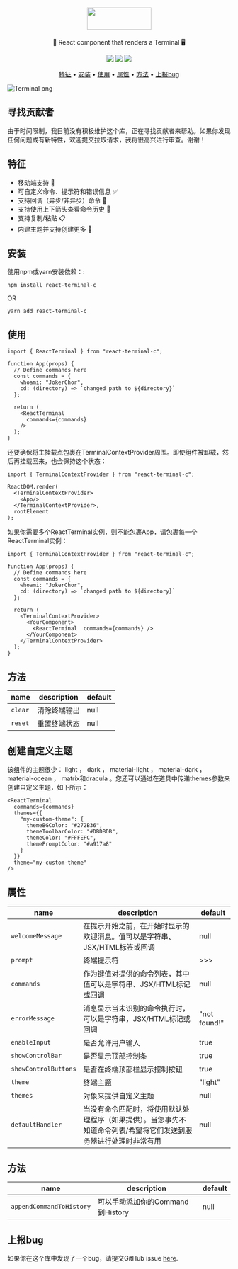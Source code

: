 <h1 align="center">
  <img src="https://react-terminal-c.sirv.com/static/terminal-logo-text.png" data-canonical-src="https://react-terminal-c.sirv.com/static/terminal-logo-text.png" width="145" height="50" />
</h1>

<p align="center">🚀 React component that renders a Terminal 🖥</p>

<p align="center">
  <a href="https://codecov.io/gh/777aca/react-terminal-c"><img src="https://codecov.io/gh/777aca/react-terminal-c/branch/main/graph/badge.svg?token=xt1kdpvlam" data-canonical-src="https://codecov.io/gh/777aca/react-terminal-c/branch/main/graph/badge.svg?token=xt1kdpvlam"/></a>
  <a href="https://www.npmjs.com/package/react-terminal-c"><img src="https://img.shields.io/npm/v/react-terminal-c/latest" data-canonical-src="https://img.shields.io/npm/v/react-terminal-c/latest"/></a>
  <img src="https://img.shields.io/npm/l/react-terminal-c" data-canonical-src="https://img.shields.io/npm/l/react-terminal-c"/>
</p>

<p align="center">
  <a href="#特征">特征</a> •
  <a href="#安装">安装</a> •
  <a href="#使用">使用</a> •
  <a href="#属性">属性</a> •
  <a href="#方法">方法</a> •
  <a href="#上报bug">上报bug</a>
</p>

![Terminal png](https://react-terminal-c.sirv.com/static/terminal-dracula.png)

## 寻找贡献者
由于时间限制，我目前没有积极维护这个库，正在寻找贡献者来帮助。如果你发现任何问题或有新特性，欢迎提交拉取请求，我将很高兴进行审查。谢谢！

## 特征
- 移动端支持 📱
- 可自定义命令、提示符和错误信息 ✅
- 支持回调（异步/非异步）命令 🔄
- 支持使用上下箭头查看命令历史 🔼
- 支持复制/粘贴 📋
- 内建主题并支持创建更多 🚀

## 安装
使用npm或yarn安装依赖：:
```
npm install react-terminal-c
```
OR
```
yarn add react-terminal-c
```

## 使用
```
import { ReactTerminal } from "react-terminal-c";

function App(props) {
  // Define commands here
  const commands = {
    whoami: "JokerChor",
    cd: (directory) => `changed path to ${directory}`
  };

  return (
    <ReactTerminal
      commands={commands}
    />
  );
}
```

还要确保将主挂载点包裹在TerminalContextProvider周围。即使组件被卸载，然后再挂载回来，也会保持这个状态：
```
import { TerminalContextProvider } from "react-terminal-c";

ReactDOM.render(
  <TerminalContextProvider>
    <App/>
  </TerminalContextProvider>,
  rootElement
);
```

如果你需要多个ReactTerminal实例，则不能包裹App，请包裹每一个ReactTerminal实例：
```
import { TerminalContextProvider } from "react-terminal-c";

function App(props) {
  // Define commands here
  const commands = {
    whoami: "JokerChor",
    cd: (directory) => `changed path to ${directory}`
  };

  return (
    <TerminalContextProvider>
      <YourComponent>
        <ReactTerminal  commands={commands} />
      </YourComponent>
    </TerminalContextProvider>
  );
}
```

## 方法
| name | description | default
|--|--|--
| `clear` | 清除终端输出 | null
| `reset` | 重置终端状态 | null

## 创建自定义主题
该组件的主题很少： light ， dark ， material-light ， material-dark ， material-ocean ， matrix和dracula 。您还可以通过在道具中传递themes参数来创建自定义主题，如下所示：

```
<ReactTerminal
  commands={commands}
  themes={{
    "my-custom-theme": {
      themeBGColor: "#272B36",
      themeToolbarColor: "#DBDBDB",
      themeColor: "#FFFEFC",
      themePromptColor: "#a917a8"
    }
  }}
  theme="my-custom-theme"
/>
```

## 属性
| name | description | default
|--|--|--
| `welcomeMessage` | 在提示开始之前，在开始时显示的欢迎消息。值可以是字符串、JSX/HTML标签或回调 | null
| `prompt` | 终端提示符 | >>>
| `commands` | 作为键值对提供的命令列表，其中值可以是字符串、JSX/HTML标记或回调 | null
| `errorMessage` | 消息显示当未识别的命令执行时，可以是字符串，JSX/HTML标记或回调 | "not found!"
| `enableInput` | 是否允许用户输入 | true
| `showControlBar` | 是否显示顶部控制条 | true
| `showControlButtons` | 是否在终端顶部栏显示控制按钮 | true
| `theme` | 终端主题 | "light"
| `themes` | 对象来提供自定义主题 | null
| `defaultHandler` | 当没有命令匹配时，将使用默认处理程序（如果提供）。当您事先不知道命令列表/希望将它们发送到服务器进行处理时非常有用 | null

## 方法
| name | description | default
|--|--|--
| `appendCommandToHistory` | 可以手动添加你的Command到History | null


## 上报bug
如果你在这个库中发现了一个bug，请提交GitHub issue [here](https://github.com/777aca/react-terminal-c/issues).
